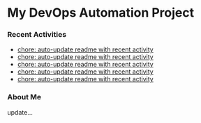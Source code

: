 # My DevOps Automation Project

### Recent Activities
<!-- activity:START -->
- [chore: auto-update readme with recent activity](https://github.com/kaigiii/mybowling-app/commit/dc8e449bcd20195534aaf694465c8fa4335166de)
- [chore: auto-update readme with recent activity](https://github.com/kaigiii/mybowling-app/commit/b505b00cf74a0df3c3f8329f41c9de2fb3b00b8d)
- [chore: auto-update readme with recent activity](https://github.com/kaigiii/mybowling-app/commit/2b80685ad8c8e5d46f8cf4f4ca1d44ce0cf778d1)
- [chore: auto-update readme with recent activity](https://github.com/kaigiii/mybowling-app/commit/8653a937fb15e8c87aeee405114bfaaa373f859d)
- [chore: auto-update readme with recent activity](https://github.com/kaigiii/mybowling-app/commit/9eb52b251f4067dedd7f4fb7423a36260765c93c)
<!-- activity:END -->

### About Me
<!-- MYLINKS:START -->
<!-- MYLINKS:END -->

update...
